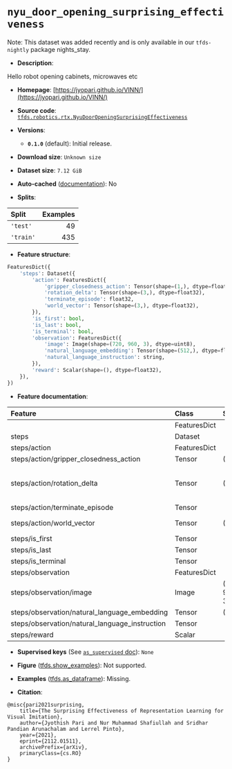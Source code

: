 <div itemscope itemtype="http://schema.org/Dataset">
  <div itemscope itemprop="includedInDataCatalog" itemtype="http://schema.org/DataCatalog">
    <meta itemprop="name" content="TensorFlow Datasets" />
  </div>
  <meta itemprop="name" content="nyu_door_opening_surprising_effectiveness" />
  <meta itemprop="description" content="Hello robot opening cabinets, microwaves etc&#10;&#10;To use this dataset:&#10;&#10;```python&#10;import tensorflow_datasets as tfds&#10;&#10;ds = tfds.load(&#x27;nyu_door_opening_surprising_effectiveness&#x27;, split=&#x27;train&#x27;)&#10;for ex in ds.take(4):&#10;  print(ex)&#10;```&#10;&#10;See [the guide](https://www.tensorflow.org/datasets/overview) for more&#10;informations on [tensorflow_datasets](https://www.tensorflow.org/datasets).&#10;&#10;" />
  <meta itemprop="url" content="https://www.tensorflow.org/datasets/catalog/nyu_door_opening_surprising_effectiveness" />
  <meta itemprop="sameAs" content="https://jyopari.github.io/VINN/" />
  <meta itemprop="citation" content="@misc{pari2021surprising,&#10;    title={The Surprising Effectiveness of Representation Learning for Visual Imitation}, &#10;    author={Jyothish Pari and Nur Muhammad Shafiullah and Sridhar Pandian Arunachalam and Lerrel Pinto},&#10;    year={2021},&#10;    eprint={2112.01511},&#10;    archivePrefix={arXiv},&#10;    primaryClass={cs.RO}&#10;}" />
</div>

# `nyu_door_opening_surprising_effectiveness`


Note: This dataset was added recently and is only available in our
`tfds-nightly` package
<span class="material-icons" title="Available only in the tfds-nightly package">nights_stay</span>.

*   **Description**:

Hello robot opening cabinets, microwaves etc

*   **Homepage**:
    [https://jyopari.github.io/VINN/](https://jyopari.github.io/VINN/)

*   **Source code**:
    [`tfds.robotics.rtx.NyuDoorOpeningSurprisingEffectiveness`](https://github.com/tensorflow/datasets/tree/master/tensorflow_datasets/robotics/rtx/rtx.py)

*   **Versions**:

    *   **`0.1.0`** (default): Initial release.

*   **Download size**: `Unknown size`

*   **Dataset size**: `7.12 GiB`

*   **Auto-cached**
    ([documentation](https://www.tensorflow.org/datasets/performances#auto-caching)):
    No

*   **Splits**:

Split     | Examples
:-------- | -------:
`'test'`  | 49
`'train'` | 435

*   **Feature structure**:

```python
FeaturesDict({
    'steps': Dataset({
        'action': FeaturesDict({
            'gripper_closedness_action': Tensor(shape=(1,), dtype=float32),
            'rotation_delta': Tensor(shape=(3,), dtype=float32),
            'terminate_episode': float32,
            'world_vector': Tensor(shape=(3,), dtype=float32),
        }),
        'is_first': bool,
        'is_last': bool,
        'is_terminal': bool,
        'observation': FeaturesDict({
            'image': Image(shape=(720, 960, 3), dtype=uint8),
            'natural_language_embedding': Tensor(shape=(512,), dtype=float32),
            'natural_language_instruction': string,
        }),
        'reward': Scalar(shape=(), dtype=float32),
    }),
})
```

*   **Feature documentation**:

Feature                                        | Class        | Shape         | Dtype   | Description
:--------------------------------------------- | :----------- | :------------ | :------ | :----------
                                               | FeaturesDict |               |         |
steps                                          | Dataset      |               |         |
steps/action                                   | FeaturesDict |               |         |
steps/action/gripper_closedness_action         | Tensor       | (1,)          | float32 |
steps/action/rotation_delta                    | Tensor       | (3,)          | float32 | Angular velocity around x, y and z axis.
steps/action/terminate_episode                 | Tensor       |               | float32 |
steps/action/world_vector                      | Tensor       | (3,)          | float32 | Velocity in XYZ.
steps/is_first                                 | Tensor       |               | bool    |
steps/is_last                                  | Tensor       |               | bool    |
steps/is_terminal                              | Tensor       |               | bool    |
steps/observation                              | FeaturesDict |               |         |
steps/observation/image                        | Image        | (720, 960, 3) | uint8   |
steps/observation/natural_language_embedding   | Tensor       | (512,)        | float32 |
steps/observation/natural_language_instruction | Tensor       |               | string  |
steps/reward                                   | Scalar       |               | float32 |

*   **Supervised keys** (See
    [`as_supervised` doc](https://www.tensorflow.org/datasets/api_docs/python/tfds/load#args)):
    `None`

*   **Figure**
    ([tfds.show_examples](https://www.tensorflow.org/datasets/api_docs/python/tfds/visualization/show_examples)):
    Not supported.

*   **Examples**
    ([tfds.as_dataframe](https://www.tensorflow.org/datasets/api_docs/python/tfds/as_dataframe)):
    Missing.

*   **Citation**:

```
@misc{pari2021surprising,
    title={The Surprising Effectiveness of Representation Learning for Visual Imitation},
    author={Jyothish Pari and Nur Muhammad Shafiullah and Sridhar Pandian Arunachalam and Lerrel Pinto},
    year={2021},
    eprint={2112.01511},
    archivePrefix={arXiv},
    primaryClass={cs.RO}
}
```


